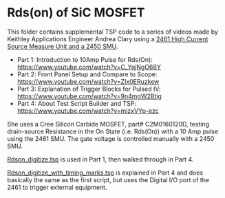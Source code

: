 # Rds(on) of SiC MOSFET

This folder contains supplemental TSP code to a series of videos made by Keithley Applications Engineer Andrea Clary using a [2461 High Current Source Measure Unit and a 2450 SMU](https://www.tek.com/products/keithley/source-measure-units/2400-graphical-series-sourcemeter). 

* Part 1: Introduction to 10Amp Pulse for Rds(On): https://www.youtube.com/watch?v=C_YqjNgO68Y
* Part 2: Front Panel Setup and Compare to Scope: https://www.youtube.com/watch?v=ZIx0ERuzkew
* Part 3: Explanation of Trigger Blocks for Pulsed IV: https://www.youtube.com/watch?v=9n4mgW2Btig
* Part 4: About Test Script Builder and TSP: https://www.youtube.com/watch?v=mizxVYp-ezc

She uses a Cree Silicon Carbide MOSFET, part# C2M0160120D, testing drain-source Resistance in the On State (i.e. Rds(On)) with a 10 Amp pulse using the 2461 SMU. The gate voltage is controlled manually with a 2450 SMU. 

[Rdson_digitize.tsp](./Rdson_digitize.tsp) is used in Part 1, then walked through in Part 4. 

[Rdson_digitize_with_timing_marks.tsp](./Rdson_digitize_with_timing_marks.tsp) is explained in Part 4 and does basically the same as the first script, but uses the Digital I/O port of the 2461 to trigger external equipment. 